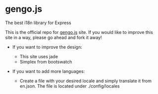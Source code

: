 gengo.js
=======

 The best i18n library for Express

This is the official repo for [gengo.js](http://www.gengojs.com) site.
If you would like to improve this site in a way, please go ahead and fork it away!

* If you want to improve the design:
    * This site uses jade
    * Simplex from bootswatch

* If you want to add more languages:
    * Create a file with your desired locale and simply translate it from en.json. The file is located under ./config/locales
